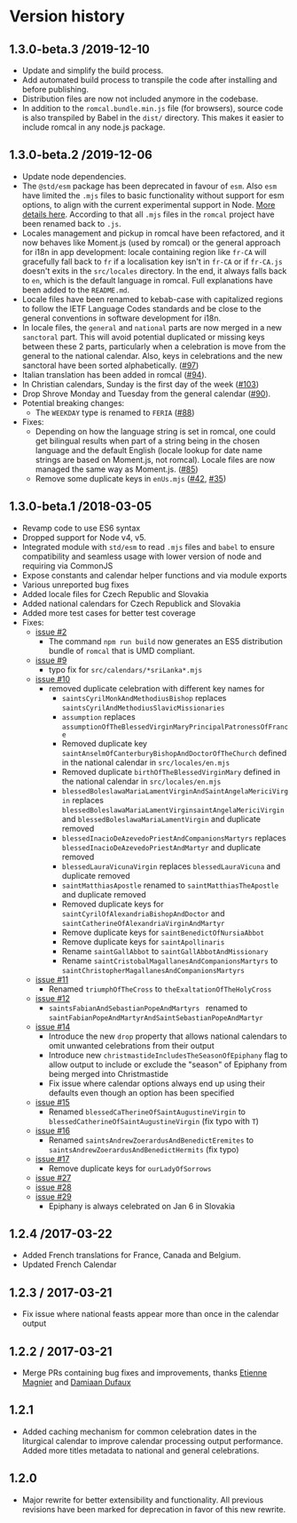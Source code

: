 # Version history

## 1.3.0-beta.3 /2019-12-10
* Update and simplify the build process.
* Add automated build process to transpile the code after installing and before publishing.
* Distribution files are now not included anymore in the codebase.
* In addition to the `romcal.bundle.min.js` file (for browsers), source code is also transpiled by Babel in the `dist/` directory. This makes it easier to include romcal in any node.js package.

## 1.3.0-beta.2 /2019-12-06
* Update node dependencies.
* The `@std/esm` package has been deprecated in favour of `esm`. Also `esm` have limited the `.mjs` files to basic functionality without support for esm options, to align with the current experimental support in Node. [More details here](https://github.com/standard-things/esm/issues/696). According to that all `.mjs` files in the `romcal` project have been renamed back to `.js`.
* Locales management and pickup in romcal have been refactored, and it now behaves like Moment.js (used by romcal) or the general approach for i18n in app development: locale containing region like `fr-CA` will gracefully fall back to `fr` if a localisation key isn't in `fr-CA` or if `fr-CA.js` doesn't exits in the `src/locales` directory. In the end, it always falls back to `en`, which is the default language in romcal. Full explanations have been added to the `README.md`.
* Locale files have been renamed to kebab-case with capitalized regions to follow the IETF Language Codes standards and be close to the general conventions in software development for i18n.
* In locale files, the `general` and `national` parts are now merged in a new `sanctoral` part. This will avoid potential duplicated or missing keys between these 2 parts, particularly when a celebration is move from the general to the national calendar. Also, keys in celebrations and the new sanctoral have been sorted alphabetically. ([#97](https://github.com/romcal/romcal/pull/97))
* Italian translation has been added in romcal ([#94](https://github.com/romcal/romcal/issues/94)).
* In Christian calendars, Sunday is the first day of the week ([#103](https://github.com/romcal/romcal/issues/103))
* Drop Shrove Monday and Tuesday from the general calendar ([#90](https://github.com/romcal/romcal/issues/90)).
* Potential breaking changes:
    - The `WEEKDAY` type is renamed to `FERIA` ([#88](https://github.com/romcal/romcal/issues/88))
* Fixes:
    - Depending on how the language string is set in romcal, one could get bilingual results when part of a string being in the chosen language and the default English (locale lookup for date name strings are based on Moment.js, not romcal). Locale files are now managed the same way as Moment.js. ([#85](https://github.com/romcal/romcal/issues/85))
    - Remove some duplicate keys in `enUs.mjs` ([#42](https://github.com/romcal/romcal/pull/42), [#35](https://github.com/romcal/romcal/pull/35))

## 1.3.0-beta.1 /2018-03-05
* Revamp code to use ES6 syntax
* Dropped support for Node v4, v5.
* Integrated module with `std/esm` to read `.mjs` files and `babel` to ensure compatibility and seamless usage with lower version of node and requiring via CommonJS
* Expose constants and calendar helper functions and via module exports
* Various unreported bug fixes
* Added locale files for Czech Republic and Slovakia
* Added national calendars for Czech Republick and Slovakia
* Added more test cases for better test coverage
* Fixes:
    - [issue #2](https://github.com/pejulian/romcal/issues/2)
        + The command `npm run build` now generates an ES5 distribution bundle of `romcal` that is UMD compliant.
    - [issue #9](https://github.com/pejulian/romcal/issues/9)
        + typo fix for `src/calendars/*sriLanka*.mjs`
    - [issue #10](https://github.com/pejulian/romcal/issues/10)
        + removed duplicate celebration with different key names for
            * `saintsCyrilMonkAndMethodiusBishop` replaces `saintsCyrilAndMethodiusSlavicMissionaries`
            * `assumption` replaces `assumptionOfTheBlessedVirginMaryPrincipalPatronessOfFrance`
            * Removed duplicate key `saintAnselmOfCanterburyBishopAndDoctorOfTheChurch` defined in the national calendar in `src/locales/en.mjs`
            * Removed duplicate `birthOfTheBlessedVirginMary` defined in the national calendar in `src/locales/en.mjs`
            * `blessedBoleslawaMariaLamentVirginAndSaintAngelaMericiVirgin` replaces `blessedBoleslawaMariaLamentVirginsaintAngelaMericiVirgin` and `blessedBoleslawaMariaLamentVirgin` and duplicate removed
            * `blessedInacioDeAzevedoPriestAndCompanionsMartyrs` replaces `blessedInacioDeAzevedoPriestAndMartyr` and duplicate removed
            * `blessedLauraVicunaVirgin` replaces `blessedLauraVicuna` and duplicate removed
            * `saintMatthiasApostle` renamed to `saintMatthiasTheApostle` and duplicate removed
            * Removed duplicate keys for `saintCyrilOfAlexandriaBishopAndDoctor` and `saintCatherineOfAlexandriaVirginAndMartyr`
            * Remove duplicate keys for `saintBenedictOfNursiaAbbot`
            * Remove duplicate keys for `saintApollinaris`
            * Rename `saintGallAbbot` to `saintGallAbbotAndMissionary`
            * Rename `saintCristobalMagallanesAndCompanionsMartyrs` to `saintChristopherMagallanesAndCompanionsMartyrs`
    - [issue #11](https://github.com/pejulian/romcal/issues/11)
        + Renamed `triumphOfTheCross` to `theExaltationOfTheHolyCross`
    - [issue #12](https://github.com/pejulian/romcal/issues/12)
        + `saintsFabianAndSebastianPopeAndMartyrs ` renamed to `saintFabianPopeAndMartyrAndSaintSebastianPopeAndMartyr`
    - [issue #14](https://github.com/pejulian/romcal/issues/14)
        + Introduce the new `drop` property that allows national calendars to omit unwanted celebrations from their output
        + Introduce new `christmastideIncludesTheSeasonOfEpiphany` flag to allow output to include or exclude the "season" of Epiphany from being merged into Christmastide
        + Fix issue where calendar options always end up using their defaults even though an option has been specified
    - [issue #15](https://github.com/pejulian/romcal/issues/15)
        + Renamed `blessedCaTherineOfSaintAugustineVirgin` to `blessedCatherineOfSaintAugustineVirgin` (fix typo with `T`)
    - [issue #16](https://github.com/pejulian/romcal/issues/16)
        + Renamed `saintsAndrewZoerardusAndBenedictEremites` to `saintsAndrewZoerardusAndBenedictHermits` (fix typo)
    - [issue #17](https://github.com/pejulian/romcal/issues/17)
        + Remove duplicate keys for `ourLadyOfSorrows`
    - [issue #27](https://github.com/pejulian/romcal/issues/27)
    - [issue #28](https://github.com/pejulian/romcal/issues/28)
    - [issue #29](https://github.com/pejulian/romcal/issues/29)
        + Epiphany is always celebrated on Jan 6 in Slovakia


## 1.2.4 /2017-03-22
* Added French translations for France, Canada and Belgium.
* Updated French Calendar

## 1.2.3 / 2017-03-21
* Fix issue where national feasts appear more than once in the calendar output

## 1.2.2 / 2017-03-21
* Merge PRs containing bug fixes and improvements, thanks [Etienne Magnier](https://github.com/emagnier) and [Damiaan Dufaux](https://github.com/Dev1an)

## 1.2.1
* Added caching mechanism for common celebration dates in the liturgical calendar to improve calendar processing output performance. Added more titles metadata to national and general celebrations.

## 1.2.0
* Major rewrite for better extensibility and functionality. All previous revisions have been marked for deprecation in favor of this new rewrite.

